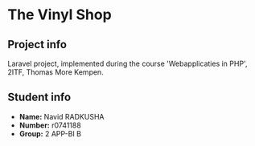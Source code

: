 # The Vinyl Shop
## Project info
Laravel project, implemented during the course 'Webapplicaties in PHP', 2ITF, Thomas More Kempen. 
## Student info
- **Name:** Navid RADKUSHA
- **Number:** r0741188
- **Group:** 2 APP-BI B
